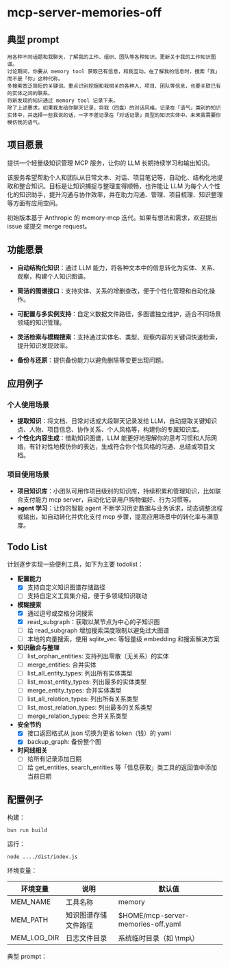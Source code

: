 # mcp-server-memories-off

## 典型 prompt

```plain
用各种不同话题和我聊天，了解我的工作、组织、团队等各种知识，更新关于我的工作知识图谱。
讨论期间，你要从 memory tool 获取已有信息，和我互动。在了解我的信息时，搜索「我」而不是「你」这种代称。
多搜索宽泛简短的关键词。重点识别挖掘和我相关的各种人、项目、团队等信息，也要关联已有的实体之间的联系。
将新发现的知识通过 memory tool 记录下来。
除了上述要求，如果我发给你聊天记录，将我（四盘）的对话风格，记录在「语气」类别的知识实体中，并选择一些我说的话，一字不差记录在「对话记录」类型的知识实体中。未来我需要你模仿我的语气。
```

## 项目愿景

提供一个轻量级知识管理 MCP 服务，让你的 LLM 长期持续学习和输出知识。

该服务希望帮助个人和团队从日常文本、对话、项目笔记等，自动化、结构化地提取和整合知识。目标是让知识捕捉与整理变得顺畅，也许能让 LLM 为每个人个性化的知识助手，提升沟通与协作效率，并在助力沟通、管理、项目梳理、知识整理等方面有应用空间。

初始版本基于 Anthropic 的 memory-mcp 迭代。如果有想法和需求，欢迎提出 issue 或提交 merge request。

## 功能愿景

- **自动结构化知识**：通过 LLM 能力，将各种文本中的信息转化为实体、关系、观察，构建个人知识图谱。

- **简洁的图谱接口**：支持实体、关系的增删查改，便于个性化管理和自动化操作。

- **可配置与多实例支持**：自定义数据文件路径，多图谱独立维护，适合不同场景领域的知识管理。

- **灵活检索与模糊搜索**：支持通过实体名、类型、观察内容的关键词快速检索，提升知识发现效率。

- **备份与还原**：提供备份能力以避免删除等变更出现问题。

## 应用例子

### 个人使用场景

- **提取知识**：将文档、日常对话或大段聊天记录发给 LLM，自动提取关键知识点、人物、项目信息、协作关系、个人风格等，构建你的专属知识库。
- **个性化内容生成**：借助知识图谱，LLM 能更好地理解你的思考习惯和人际网络，有针对性地模仿你的表达，生成符合你个性风格的沟通、总结或项目文档。

### 项目使用场景

- **项目知识库**：小团队可用作项目级别的知识库，持续积累和管理知识，比如联合支付能力 mcp server，自动化记录用户购物偏好、行为习惯等。
- **agent 学习**：让你的智能 agent 不断学习历史数据与业务诉求，动态调整流程或输出，如自动转化并优化支付 mcp 步骤，提高应用场景中的转化率与满意度。

## Todo List

计划逐步实现一些便利工具，如下为主要 todolist：

- **配置能力**
  - [x] 支持自定义知识图谱存储路径
  - [ ] 支持自定义工具集介绍，便于多领域知识联动

- **模糊搜索**
  - [x] 通过逗号或空格分词搜索
  - [x] read_subgraph：获取以某节点为中心的子知识图
  - [ ] 给 read_subgraph 增加搜索深度限制以避免过大图谱
  - [ ] 本地的向量搜索，使用 sqlite_vec 等轻量级 embedding 和搜索解决方案

- **知识融合与整理**
  - [ ] list_orphan_entities: 支持列出零散（无关系）的实体
  - [ ] merge_entities: 合并实体
  - [ ] list_all_entity_types: 列出所有实体类型
  - [ ] list_most_entity_types: 列出最多的实体类型
  - [ ] merge_entity_types: 合并实体类型
  - [ ] list_all_relation_types: 列出所有关系类型
  - [ ] list_most_relation_types: 列出最多的关系类型
  - [ ] merge_relation_types: 合并关系类型

- **安全节约**
  - [x] 接口返回格式从 json 切换为更省 token（钱）的 yaml
  - [x] backup_graph: 备份整个图

- **时间线相关**
  - [ ] 给所有记录添加日期
  - [ ] 给 get_entities, search_entities 等「信息获取」类工具的返回值中添加当前日期

## 配置例子

构建：

`bun run build`

运行：

`node ..../dist/index.js`

环境变量：

| 环境变量      | 说明                         | 默认值                             |
|---------------|------------------------------|---------------------------------|
| MEM_NAME      | 工具名称                     | memory                          |
| MEM_PATH      | 知识图谱存储文件路径         | $HOME/mcp-server-memories-off.yaml |
| MEM_LOG_DIR   | 日志文件目录                 | 系统临时目录（如 \tmp\）                 |

典型 prompt：
